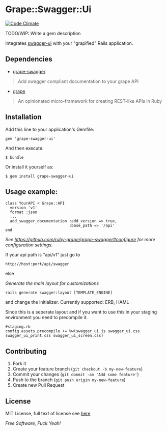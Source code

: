 Grape::Swagger::Ui
===============

[![Code Climate](https://codeclimate.com/github/kendrikat/grape-swagger-ui.png)](https://codeclimate.com/github/kendrikat/grape-swagger-ui)

TODO/WIP: Write a gem description

Integrates [swagger-ui] with your "grapified" Rails application.

## Dependencies

* [grape-swagger]
> Add swagger compliant documentation to your grape API

* [grape]
> An opinionated micro-framework for creating REST-like APIs in Ruby

## Installation

Add this line to your application's Gemfile:

    gem 'grape-swagger-ui'

And then execute:

    $ bundle

Or install it yourself as:

    $ gem install grape-swagger-ui

## Usage example:

    class YourAPI < Grape::API
      version 'v1'
      format :json
      ...
      add_swagger_documentation :add_version => true,
                                :base_path => '/api'
    end

*See https://github.com/ruby-grape/grape-swagger#configure for more configuration settings.*

If your api path is "api/v1" just go to

    http://host:port/api/swagger

else

*Generate the main layout for customizations*

	rails generate swagger:layout [TEMPLATE_ENGINE]

and change the initializer. Currently supported: ERB, HAML

Since this is a seperate layout and if you want to use this in your staging environment you need to precompile it.

	#staging.rb
	config.assets.precompile += %w(swagger_ui.js swagger_ui.css swagger_ui_print.css swagger_ui_screen.css)


## Contributing

1. Fork it
2. Create your feature branch (`git checkout -b my-new-feature`)
3. Commit your changes (`git commit -am 'Add some feature'`)
4. Push to the branch (`git push origin my-new-feature`)
5. Create new Pull Request

## License
MIT License, full text of license see [here][License]

*Free Software, Fuck Yeah!*

[License]: https://github.com/kendrikat/grape-swagger-ui/blob/master/LICENSE.txt "LICENSE"
[grape-swagger]: https://github.com/tim-vandecasteele/grape-swagger
[grape]: https://github.com/intridea/grape
[swagger-ui]: https://github.com/wordnik/swagger-ui/
